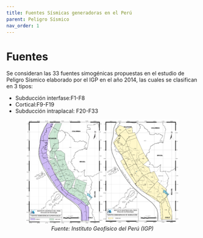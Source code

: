 ```yaml
---
title: Fuentes Sísmicas generadoras en el Perú
parent: Peligro Sísmico
nav_order: 1
---
```


# Fuentes

Se consideran las 33 fuentes simogénicas propuestas en el estudio de Peligro Sísmico elaborado por el IGP en el año 2014, las cuales se clasifican en 3 tipos:

- Subducción interfase:F1-F8
- Cortical:F9-F19
- Subducción intraplacal: F20-F33

<p align="center">
  <img src="../IMG/ZS.png" width="400" alt="Fuentes generadoras"/>
  <br>
  <em>Fuente: Instituto Geofísico del Perú (IGP)</em>
</p>
